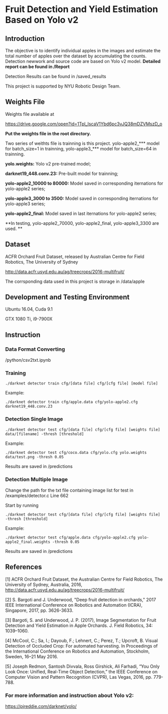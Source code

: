 # Fruit Detection and Yield Estimation Based on Yolo v2
## Introduction
The objective is to identify individual apples in the images and estimate the total number of apples over the dataset by accumulating the counts. Detection newwork and source code are based on Yolo v2 model. **Detailed report can be found in /Report**

Detection Results can be found in /saved_results

This project is supported by NYU Robotic Design Team.

## Weights File

Weights file available at

https://drive.google.com/open?id=1Tpl_IscaV1Ybd6pc3vJQ38mDZVMszD_o

**Put the weights file in the root directory.**

Two series of weithts file is trainning is this project. yolo-apple2_*** model for batch_size=1 in trainning, yolo-apple3_*** model for batch_size=64 in trainning.

**yolo.weights:** Yolo v2 pre-trained model;

**darknet19_448.conv.23:** Pre-built model for trainning;

**yolo-apple2_10000 to 80000:** Model saved in corresponding iternations for yolo-apple2 series;

**yolo-apple3_3000 to 3500:** Model saved in corresponding iternations for yolo-apple3 series;

**yolo-apple2_final:** Model saved in last iternations for yolo-apple2 series;

**In testing, yolo-apple2_70000, yolo-apple2_final, yolo-apple3_3300 are used. **

## Dataset
ACFR Orchard Fruit Dataset, released by Australian Centre for Field Robotics, The University of Sydney

http://data.acfr.usyd.edu.au/ag/treecrops/2016-multifruit/

The corrsponding data used in this project is storage in /data/apple
         
## Development and Testing Environment

Ubuntu 16.04, Cuda 9.1

GTX 1080 Ti, i9-7900X

## Instruction
### Data Format Converting
/python/csv2txt.ipynb
### Training
```./darknet detector train cfg/[data file] cfg/[cfg file] [model file]```

Example:

```./darknet detector train cfg/apple.data cfg/yolo-apple2.cfg darknet19_448.conv.23```
### Detection Single Image
```./darknet detector test cfg/[data file] cfg/[cfg file] [weights file] data/[filename] -thresh [threshold]```

Example:

```./darknet detector test cfg/coco.data cfg/yolo.cfg yolo.weights data/test.png -thresh 0.05```

Results are saved in /predictions
### Detection Multiple Image
Change the path for the txt file containing image list for test in /examples/detector.c Line 662

Start by running

```./darknet detector test cfg/[data file] cfg/[cfg file] [weights file] -thresh [threshold]```

Example:

```./darknet detector test cfg/apple.data cfg/yolo-apple2.cfg yolo-apple2_final.weights -thresh 0.05```

Results are saved in /predictions

## References
[1] ACFR Orchard Fruit Dataset, the Australian Centre for Field Robotics, The University of Sydney, Australia, 2016, http://data.acfr.usyd.edu.au/ag/treecrops/2016-multifruit/

[2] S. Bargoti and J. Underwood, "Deep fruit detection in orchards," 2017 IEEE International Conference on Robotics and Automation (ICRA), Singapore, 2017, pp. 3626-3633.

[3] Bargoti, S. and Underwood, J. P. (2017), Image Segmentation for Fruit Detection and Yield Estimation in Apple Orchards. J. Field Robotics, 34: 1039–1060. 

[4] McCool, C.; Sa, I.; Dayoub, F.; Lehnert, C.; Perez, T.; Upcroft, B. Visual Detection of Occluded Crop: For automated harvesting. In Proceedings of the International Conference on Robotics and Automation, Stockholm, Sweden, 16–21 May 2016.

[5] Joseph Redmon, Santosh Divvala, Ross Girshick, Ali Farhadi, “You Only Look Once: Unified, Real-Time Object Detection,” the IEEE Conference on Computer Vision and Pattern Recognition (CVPR), Las Vegas, 2016, pp. 779-788.

### For more information and instruction about Yolo v2:

https://pjreddie.com/darknet/yolo/

